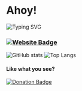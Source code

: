 # Ahoy!

![Typing SVG](https://readme-typing-svg.herokuapp.com?font=Lexend&size=17&color=C9D1D9&vCenter=true&width=600&lines=Just+another+internet+human+who+does+coding+and+things...;I+very+much+recommend+you+check+out+my+website...;I+hope+you+find+my+projects+useful...)

### [![Website Badge](https://img.shields.io/badge/-vale.rocks-blue?style=for-the-badge&logo=Internet-Explorer&logoColor=white&link=https://vale.rocks)](https://vale.rocks)

![GitHub stats](https://github-readme-stats.vercel.app/api?username=DeclanChidlow&theme=omni&bg_color=#0D1117&show_icons=true&count_private=true)
![Top Langs](https://github-readme-stats.vercel.app/api/top-langs/?username=DeclanChidlow&layout=compact&theme=omni&bg_color=#0D1117&show_icons=true)

#### Like what you see?
[![Donation Badge](https://img.shields.io/badge/-Send_Me_Your_Money-yellow?style=for-the-badge&link=https://vale.rocks/donate)](https://vale.rocks/donate)
